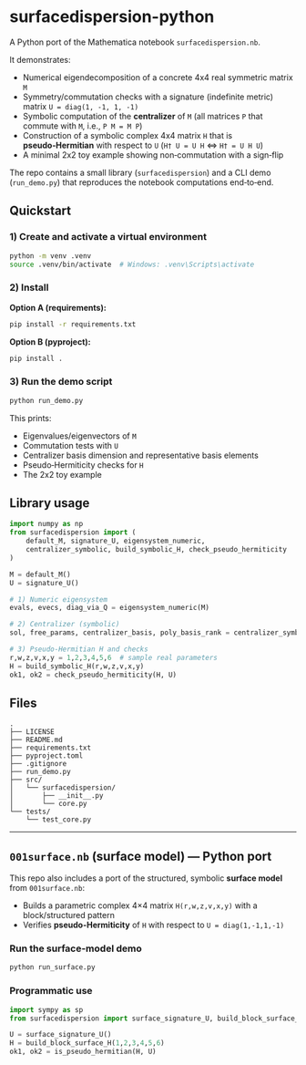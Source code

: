 # surfacedispersion-python

A Python port of the Mathematica notebook `surfacedispersion.nb`.

It demonstrates:
- Numerical eigendecomposition of a concrete 4x4 real symmetric matrix `M`
- Symmetry/commutation checks with a signature (indefinite metric) matrix `U = diag(1, -1, 1, -1)`
- Symbolic computation of the **centralizer** of `M` (all matrices `P` that commute with `M`, i.e., `P M = M P`)
- Construction of a symbolic complex 4x4 matrix `H` that is **pseudo‑Hermitian** with respect to `U` (`H† U = U H` ⇔ `H† = U H U`)
- A minimal 2x2 toy example showing non‑commutation with a sign‑flip

The repo contains a small library (`surfacedispersion`) and a CLI demo (`run_demo.py`) that reproduces the notebook computations end‑to‑end.

## Quickstart

### 1) Create and activate a virtual environment
```bash
python -m venv .venv
source .venv/bin/activate  # Windows: .venv\Scripts\activate
```

### 2) Install
**Option A (requirements):**
```bash
pip install -r requirements.txt
```

**Option B (pyproject):**
```bash
pip install .
```

### 3) Run the demo script
```bash
python run_demo.py
```

This prints:
- Eigenvalues/eigenvectors of `M`
- Commutation tests with `U`
- Centralizer basis dimension and representative basis elements
- Pseudo‑Hermiticity checks for `H`
- The 2x2 toy example

## Library usage

```python
import numpy as np
from surfacedispersion import (
    default_M, signature_U, eigensystem_numeric,
    centralizer_symbolic, build_symbolic_H, check_pseudo_hermiticity
)

M = default_M()
U = signature_U()

# 1) Numeric eigensystem
evals, evecs, diag_via_Q = eigensystem_numeric(M)

# 2) Centralizer (symbolic)
sol, free_params, centralizer_basis, poly_basis_rank = centralizer_symbolic(M)

# 3) Pseudo‑Hermitian H and checks
r,w,z,v,x,y = 1,2,3,4,5,6  # sample real parameters
H = build_symbolic_H(r,w,z,v,x,y)
ok1, ok2 = check_pseudo_hermiticity(H, U)
```

## Files

```
.
├── LICENSE
├── README.md
├── requirements.txt
├── pyproject.toml
├── .gitignore
├── run_demo.py
├── src/
│   └── surfacedispersion/
│       ├── __init__.py
│       └── core.py
└── tests/
    └── test_core.py
```


---

## `001surface.nb` (surface model) — Python port

This repo also includes a port of the structured, symbolic **surface model** from `001surface.nb`:

- Builds a parametric complex 4×4 matrix `H(r,w,z,v,x,y)` with a block/structured pattern
- Verifies **pseudo-Hermiticity** of `H` with respect to `U = diag(1,-1,1,-1)`

### Run the surface-model demo
```bash
python run_surface.py
```

### Programmatic use
```python
import sympy as sp
from surfacedispersion import surface_signature_U, build_block_surface_H, is_pseudo_hermitian

U = surface_signature_U()
H = build_block_surface_H(1,2,3,4,5,6)
ok1, ok2 = is_pseudo_hermitian(H, U)
```
